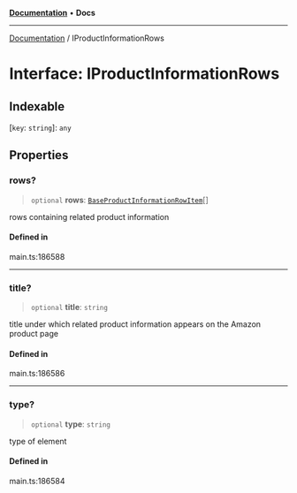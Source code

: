 [**Documentation**](../README.md) • **Docs**

***

[Documentation](../README.md) / IProductInformationRows

# Interface: IProductInformationRows

## Indexable

 \[`key`: `string`\]: `any`

## Properties

### rows?

> `optional` **rows**: [`BaseProductInformationRowItem`](../classes/BaseProductInformationRowItem.md)[]

rows containing related product information

#### Defined in

main.ts:186588

***

### title?

> `optional` **title**: `string`

title under which related product information appears on the Amazon product page

#### Defined in

main.ts:186586

***

### type?

> `optional` **type**: `string`

type of element

#### Defined in

main.ts:186584
